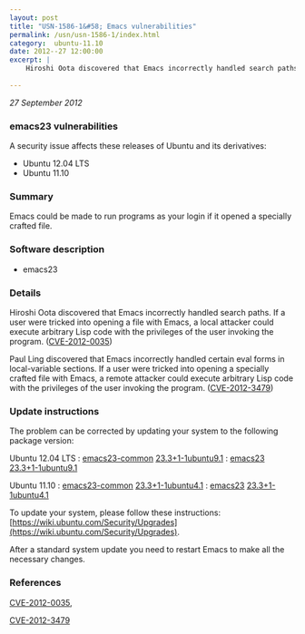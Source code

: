 ```yaml
---
layout: post
title: "USN-1586-1&#58; Emacs vulnerabilities"
permalink: /usn/usn-1586-1/index.html
category:  ubuntu-11.10
date: 2012--27 12:00:00
excerpt: |
    Hiroshi Oota discovered that Emacs incorrectly handled search paths. If a user were tricked into opening a file with Emacs, a local attacker could execute arbitrary Lisp code with the privileges of the user invoking the program. ([CVE-2012-0035](http://people.ubuntu.com/~ubuntu-security/cve/CVE-2012-0035))
    
--- 
```

 
 

*27 September 2012*

### emacs23 vulnerabilities

A security issue affects these releases of Ubuntu and its derivatives:

* Ubuntu 12.04 LTS
* Ubuntu 11.10

### Summary

Emacs could be made to run programs as your login if it opened a specially crafted file.

### Software description

* emacs23 

### Details

Hiroshi Oota discovered that Emacs incorrectly handled search paths. If a user were tricked into opening a file with Emacs, a local attacker could execute arbitrary Lisp code with the privileges of the user invoking the program. ([CVE-2012-0035](http://people.ubuntu.com/~ubuntu-security/cve/CVE-2012-0035))

Paul Ling discovered that Emacs incorrectly handled certain eval forms in local-variable sections. If a user were tricked into opening a specially crafted file with Emacs, a remote attacker could execute arbitrary Lisp code with the privileges of the user invoking the program. ([CVE-2012-3479](http://people.ubuntu.com/~ubuntu-security/cve/CVE-2012-3479)) 

### Update instructions

The problem can be corrected by updating your system to the following package version:

Ubuntu 12.04 LTS
 : [emacs23-common](https://launchpad.net/ubuntu/+source/emacs23) <span> [23.3+1-1ubuntu9.1](https://launchpad.net/ubuntu/+source/emacs23/23.3+1-1ubuntu9.1) </span> 
 : [emacs23](https://launchpad.net/ubuntu/+source/emacs23) <span> [23.3+1-1ubuntu9.1](https://launchpad.net/ubuntu/+source/emacs23/23.3+1-1ubuntu9.1) </span> 

Ubuntu 11.10
 : [emacs23-common](https://launchpad.net/ubuntu/+source/emacs23) <span> [23.3+1-1ubuntu4.1](https://launchpad.net/ubuntu/+source/emacs23/23.3+1-1ubuntu4.1) </span> 
 : [emacs23](https://launchpad.net/ubuntu/+source/emacs23) <span> [23.3+1-1ubuntu4.1](https://launchpad.net/ubuntu/+source/emacs23/23.3+1-1ubuntu4.1) </span> 

To update your system, please follow these instructions: [https://wiki.ubuntu.com/Security/Upgrades](https://wiki.ubuntu.com/Security/Upgrades).

After a standard system update you need to restart Emacs to make all the necessary changes. 

### References

 
 [CVE-2012-0035](http://people.ubuntu.com/~ubuntu-security/cve/CVE-2012-0035), 

 [CVE-2012-3479](http://people.ubuntu.com/~ubuntu-security/cve/CVE-2012-3479)
 

